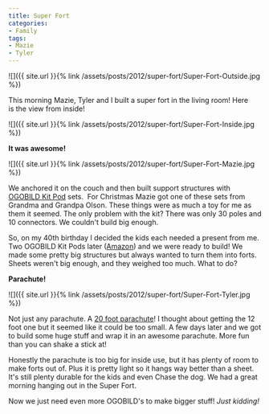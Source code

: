 ```yaml
---
title: Super Fort
categories:
- Family
tags:
- Mazie
- Tyler
---
```


![]({{ site.url }}{% link /assets/posts/2012/super-fort/Super-Fort-Outside.jpg %})

This morning Mazie, Tyler and I built a super fort in the living room! Here is the view from inside!

![]({{ site.url }}{% link /assets/posts/2012/super-fort/Super-Fort-Inside.jpg %})

**It was awesome!**

![]({{ site.url }}{% link /assets/posts/2012/super-fort/Super-Fort-Mazie.jpg %})

We anchored it on the couch and then built support structures with [OGOBILD Kit Pod](https://www.ogosport.com/main/ogostore/ogobild-kit-pod) sets.  For Christmas Mazie got one of these sets from Grandma and Grandpa Olson. These things were as much a toy for me as them it seemed. The only problem with the kit? There was only 30 poles and 10 connectors. We couldn't build big enough.

So, on my 40th birthday I decided the kids each needed a present from me. Two OGOBILD Kit Pods later ([Amazon](http://www.amazon.com/dp/B0048EKSLA/)) and we were ready to build! We made some pretty big structures but always wanted to turn them into forts. Sheets weren't big enough, and they weighed too much. What to do?

**Parachute!**

![]({{ site.url }}{% link /assets/posts/2012/super-fort/Super-Fort-Tyler.jpg %})

Not just any parachute. A [20 foot parachute](http://www.amazon.com/dp/B000Y0KIIA/)! I thought about getting the 12 foot one but it seemed like it could be too small. A few days later and we got to build some huge stuff and wrap it in an awesome parachute. More fun than you can shake a stick at!

Honestly the parachute is too big for inside use, but it has plenty of room to make forts out of. Plus it is pretty light so it hangs way better than a sheet. It's still plenty durable for the kids and even Chase the dog. We had a great morning hanging out in the Super Fort.

Now we just need even more OGOBILD's to make bigger stuff! _Just kidding!_
